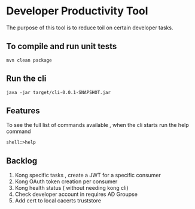 # Developer Productivity Tool

The purpose of this tool is to reduce toil on certain developer tasks. 

## To compile and run unit tests
```
mvn clean package
```

## Run the cli
```
java -jar target/cli-0.0.1-SNAPSHOT.jar

```

## Features 
To see the full list of commands available , when the cli starts run the help command

```
shell:>help

```

## Backlog
1. Kong specific tasks , create a JWT for a specific consumer
2. Kong OAuth token creation per consumer
3. Kong health status ( without needing kong cli)
4. Check developer account in requires AD Groupse
5. Add cert to local cacerts truststore



